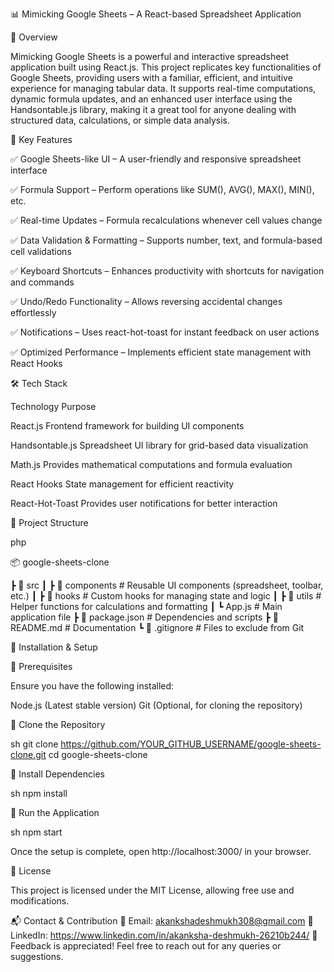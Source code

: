 📊 Mimicking Google Sheets – A React-based Spreadsheet Application

📝 Overview

Mimicking Google Sheets is a powerful and interactive spreadsheet application built using React.js. This project replicates key functionalities of Google Sheets, providing users with a familiar, efficient, and intuitive experience for managing tabular data.
It supports real-time computations, dynamic formula updates, and an enhanced user interface using the Handsontable.js library, making it a great tool for anyone dealing with structured data, calculations, or simple data analysis.

🚀 Key Features

✅ Google Sheets-like UI – A user-friendly and responsive spreadsheet interface

✅ Formula Support – Perform operations like SUM(), AVG(), MAX(), MIN(), etc.

✅ Real-time Updates – Formula recalculations whenever cell values change

✅ Data Validation & Formatting – Supports number, text, and formula-based cell validations

✅ Keyboard Shortcuts – Enhances productivity with shortcuts for navigation and commands

✅ Undo/Redo Functionality – Allows reversing accidental changes effortlessly

✅ Notifications – Uses react-hot-toast for instant feedback on user actions

✅ Optimized Performance – Implements efficient state management with React Hooks


🛠️ Tech Stack

Technology	Purpose

React.js	Frontend framework for building UI components

Handsontable.js	Spreadsheet UI library for grid-based data visualization

Math.js	Provides mathematical computations and formula evaluation

React Hooks	State management for efficient reactivity

React-Hot-Toast	Provides user notifications for better interaction

📂 Project Structure

php

📦 google-sheets-clone

 ┣ 📂 src
 ┃ ┣ 📂 components   # Reusable UI components (spreadsheet, toolbar, etc.)
 ┃ ┣ 📂 hooks        # Custom hooks for managing state and logic
 ┃ ┣ 📂 utils        # Helper functions for calculations and formatting
 ┃ ┗ App.js          # Main application file
 ┣ 📜 package.json    # Dependencies and scripts
 ┣ 📜 README.md       # Documentation
 ┗ 📜 .gitignore      # Files to exclude from Git

 
🚀 Installation & Setup

🔹 Prerequisites

Ensure you have the following installed:

Node.js (Latest stable version)
Git (Optional, for cloning the repository)

🔹 Clone the Repository

sh
git clone https://github.com/YOUR_GITHUB_USERNAME/google-sheets-clone.git
cd google-sheets-clone

🔹 Install Dependencies

sh
npm install

🔹 Run the Application

sh
npm start


Once the setup is complete, open http://localhost:3000/ in your browser.

📜 License

This project is licensed under the MIT License, allowing free use and modifications.

📬 Contact & Contribution
📧 Email: akankshadeshmukh308@gmail.com
🔗 LinkedIn: https://www.linkedin.com/in/akanksha-deshmukh-26210b244/
💬 Feedback is appreciated! Feel free to reach out for any queries or suggestions.

